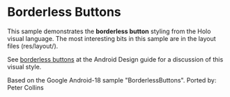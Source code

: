 Borderless Buttons
==================
This sample demonstrates the **borderless button** styling from the Holo visual language.
The most interesting bits in this sample are in the layout files (res/layout/).

See [borderless buttons](http://developer.android.com/design/building-blocks/buttons.html#borderless) at the Android Design guide for a discussion of this visual style.

Based on the Google Android-18 sample "BorderlessButtons".
Ported by: Peter Collins
 
